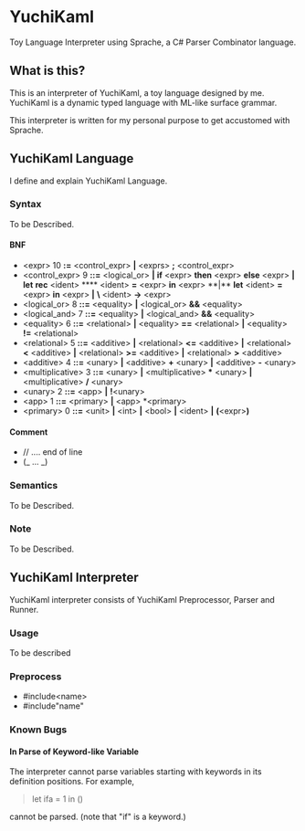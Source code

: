 # YuchiKaml

Toy Language Interpreter using Sprache, a C# Parser Combinator language.

## What is this?

This is an interpreter of YuchiKaml, a toy language designed by me.
YuchiKaml is a dynamic typed language with ML-like surface grammar.

This interpreter is written for my personal purpose to get accustomed with Sprache.

## YuchiKaml Language

I define and explain YuchiKaml Language.

### Syntax

To be Described.

#### BNF

-   \<expr\> 10 **:=** \<control_expr> **|** \<exprs\> **;** \<control_expr>
-   \<control_expr\> 9 **::=** \<logical_or\> **|** **if** \<expr\> **then** \<expr\> **else** \<expr\> **|** **let** **rec** \<ident\> **\*\* <ident\> **=** \<expr\> **in** \<expr\> **|\*\* **let** \<ident\> **=** \<expr\> **in** \<expr\> **|** **\\** \<ident\> **->** \<expr\>
-   \<logical_or\> 8 **::=** \<equality\> **|** \<logical_or\> **&&** \<equality\>
-   \<logical_and\> 7 **::=** \<equality\> **|** \<logical_and\> **&&** \<equality\>
-   \<equality\> 6 **::=** \<relational\> **|** \<equality\> **==** \<relational\> **|** \<equality\> **!=** \<relational\>
-   \<relational\> 5 **::=** \<additive\> **|** \<relational\> **<=** \<additive\> **|** \<relational\> **<** \<additive\> **|** <relational\> **>=** \<additive\> **|** \<relational\> **>** \<additive\>
-   \<additive\> 4 **::=** \<unary\> **|** \<additive\> **+** \<unary\> **|** \<additive\> **-** \<unary\>
-   \<multiplicative\> 3 **::=** \<unary\> **|** \<multiplicative\> **\*** \<unary\> **|** \<multiplicative\> **/** \<unary\>
-   \<unary\> 2 **::=** \<app\> **|** **!**\<unary\>
-   \<app\> 1 **::=** \<primary\> **|** \<app\> \*<primary\>
-   \<primary\> 0 **::=** \<unit\> **|** \<int\> **|** \<bool\> **|** \<ident\> **|** **(**\<expr\>**)**

#### Comment

-   // .... end of line
-   (_ ... _)

### Semantics

To be Described.

### Note

To be Described.

## YuchiKaml Interpreter

YuchiKaml interpreter consists of YuchiKaml Preprocessor, Parser and Runner.

### Usage

To be described

### Preprocess

-   #include\<name\>
-   #include"name"

### Known Bugs

#### In Parse of Keyword-like Variable

The interpreter cannot parse variables starting with keywords in its definition positions.
For example,

> let ifa = 1 in ()

cannot be parsed. (note that "if" is a keyword.)
